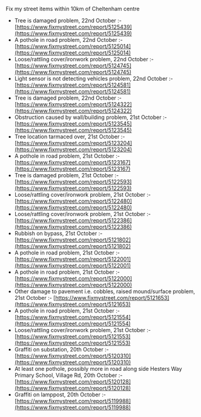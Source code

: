 Fix my street items within 10km of Cheltenham centre

<!-- fix_marker starts -->

- Tree is damaged problem, 22nd October :- [https://www.fixmystreet.com/report/5125439](https://www.fixmystreet.com/report/5125439)
- A pothole in road problem, 22nd October :- [https://www.fixmystreet.com/report/5125014](https://www.fixmystreet.com/report/5125014)
- Loose/rattling cover/ironwork problem, 22nd October :- [https://www.fixmystreet.com/report/5124745](https://www.fixmystreet.com/report/5124745)
- Light sensor is not detecting vehicles problem, 22nd October :- [https://www.fixmystreet.com/report/5124581](https://www.fixmystreet.com/report/5124581)
- Tree is damaged problem, 22nd October :- [https://www.fixmystreet.com/report/5124322](https://www.fixmystreet.com/report/5124322)
- Obstruction caused by wall/building problem, 21st October :- [https://www.fixmystreet.com/report/5123545](https://www.fixmystreet.com/report/5123545)
- Tree location tarmaced over, 21st October :- [https://www.fixmystreet.com/report/5123204](https://www.fixmystreet.com/report/5123204)
- A pothole in road problem, 21st October :- [https://www.fixmystreet.com/report/5123167](https://www.fixmystreet.com/report/5123167)
- Tree is damaged problem, 21st October :- [https://www.fixmystreet.com/report/5122593](https://www.fixmystreet.com/report/5122593)
- Loose/rattling cover/ironwork problem, 21st October :- [https://www.fixmystreet.com/report/5122480](https://www.fixmystreet.com/report/5122480)
- Loose/rattling cover/ironwork problem, 21st October :- [https://www.fixmystreet.com/report/5122386](https://www.fixmystreet.com/report/5122386)
- Rubbish on bypass, 21st October :- [https://www.fixmystreet.com/report/5121802](https://www.fixmystreet.com/report/5121802)
- A pothole in road problem, 21st October :- [https://www.fixmystreet.com/report/5122001](https://www.fixmystreet.com/report/5122001)
- A pothole in road problem, 21st October :- [https://www.fixmystreet.com/report/5122000](https://www.fixmystreet.com/report/5122000)
- Other damage to pavement i.e. cobbles, raised mound/surface problem, 21st October :- [https://www.fixmystreet.com/report/5121653](https://www.fixmystreet.com/report/5121653)
- A pothole in road problem, 21st October :- [https://www.fixmystreet.com/report/5121554](https://www.fixmystreet.com/report/5121554)
- Loose/rattling cover/ironwork problem, 21st October :- [https://www.fixmystreet.com/report/5121553](https://www.fixmystreet.com/report/5121553)
- Graffiti on substation, 20th October :- [https://www.fixmystreet.com/report/5120310](https://www.fixmystreet.com/report/5120310)
- At least one pothole, possibly more in road along side Hesters Way Primary School, Village Rd, 20th October :- [https://www.fixmystreet.com/report/5120128](https://www.fixmystreet.com/report/5120128)
- Graffiti on lamppost, 20th October :- [https://www.fixmystreet.com/report/5119988](https://www.fixmystreet.com/report/5119988)

<!-- fix_marker ends -->